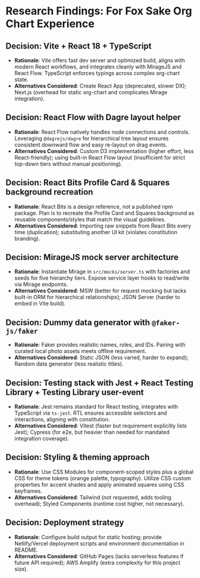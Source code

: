 # Research Findings: For Fox Sake Org Chart Experience

## Decision: Vite + React 18 + TypeScript

- **Rationale**: Vite offers fast dev server and optimized build, aligns with modern React workflows, and integrates cleanly with MirageJS and React Flow. TypeScript enforces typings across complex org-chart state.
- **Alternatives Considered**: Create React App (deprecated, slower DX); Next.js (overhead for static org-chart and complicates Mirage integration).

## Decision: React Flow with Dagre layout helper

- **Rationale**: React Flow natively handles node connections and controls. Leveraging `@dagrejs/dagre` for hierarchical tree layout ensures consistent downward flow and easy re-layout on drag events.
- **Alternatives Considered**: Custom D3 implementation (higher effort, less React-friendly); using built-in React Flow layout (insufficient for strict top-down tiers without manual positioning).

## Decision: React Bits Profile Card & Squares background recreation

- **Rationale**: React Bits is a design reference, not a published npm package. Plan is to recreate the Profile Card and Squares background as reusable components/styles that match the visual guidelines.
- **Alternatives Considered**: Importing raw snippets from React Bits every time (duplication); substituting another UI kit (violates constitution branding).

## Decision: MirageJS mock server architecture

- **Rationale**: Instantiate Mirage in `src/mocks/server.ts` with factories and seeds for five hierarchy tiers. Expose service layer hooks to read/write via Mirage endpoints.
- **Alternatives Considered**: MSW (better for request mocking but lacks built-in ORM for hierarchical relationships); JSON Server (harder to embed in Vite build).

## Decision: Dummy data generator with `@faker-js/faker`

- **Rationale**: Faker provides realistic names, roles, and IDs. Pairing with curated local photo assets meets offline requirement.
- **Alternatives Considered**: Static JSON (less varied, harder to expand); Random data generator (less realistic titles).

## Decision: Testing stack with Jest + React Testing Library + Testing Library user-event

- **Rationale**: Jest remains standard for React testing, integrates with TypeScript via `ts-jest`. RTL ensures accessible selectors and interactions, aligning with constitution.
- **Alternatives Considered**: Vitest (faster but requirement explicitly lists Jest); Cypress (for e2e, but heavier than needed for mandated integration coverage).

## Decision: Styling & theming approach

- **Rationale**: Use CSS Modules for component-scoped styles plus a global CSS for theme tokens (orange palette, typography). Utilize CSS custom properties for accent shades and apply animated squares using CSS keyframes.
- **Alternatives Considered**: Tailwind (not requested, adds tooling overhead); Styled Components (runtime cost higher, not necessary).

## Decision: Deployment strategy

- **Rationale**: Configure build output for static hosting; provide Netlify/Vercel deployment scripts and environment documentation in README.
- **Alternatives Considered**: GitHub Pages (lacks serverless features if future API required); AWS Amplify (extra complexity for this project size).
